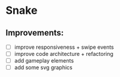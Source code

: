# Snake

## Improvements:

- [ ] improve responsiveness + swipe events
- [ ] improve code architecture + refactoring 
- [ ] add gameplay elements
- [ ] add some svg graphics 
